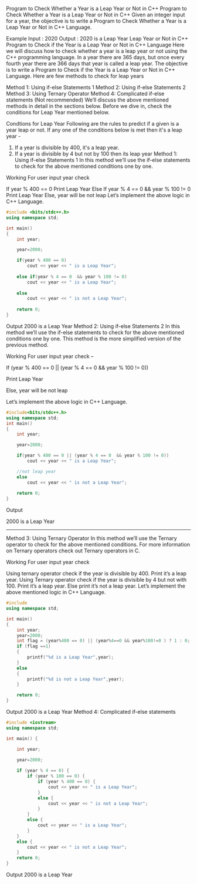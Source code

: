 Program to Check Whether a Year is a Leap Year or Not in C++
Program to Check Whether a Year is a Leap Year or Not in C++
Given an integer input for a year, the objective is to write a Program to Check Whether a Year is a Leap Year or Not in C++ Language.

Example
Input : 2020
Output : 2020 is a Leap Year
Leap Year or Not in C++
Program to Check if the Year is a Leap Year or Not in C++ Language
Here we will discuss how to check whether a year is a leap year or not using the C++ programming language. In a  year there are 365 days, but once every fourth year there are 366 days that year is called a leap year. The objective is to write a Program to Check if the Year is a Leap Year or Not in C++ Language. Here are few methods to check for leap years

Method 1: Using if-else Statements 1
Method 2: Using if-else Statements 2
Method 3: Using Ternary Operator
Method 4: Complicated if-else statements (Not recommended)
We’ll discuss the above mentioned methods in detail in the sections below. Before we dive in, check the conditions for Leap Year mentioned below.

Condtions for Leap Year
Following are the rules to predict if a given is a year leap or not. If any one of the conditions below is met then it's a leap year -
1. If a year is divisible by 400, it's a leap year.
2. If a year is divisible by 4 but not by 100 then its leap year
Method 1: Using if-else Statements 1
In this method we’ll use the if-else statements to check for the above mentioned conditions one by one.

Working
For user input year check

If year % 400 == 0
Print Leap Year
Else If year % 4 == 0 && year % 100 != 0
Print Leap Year
Else, year will be not leap
Let’s implement the above logic in C++ Language.

```cpp
#include <bits/stdc++.h>
using namespace std;

int main()
{
    int year;

    year=2000;

    if(year % 400 == 0)
        cout << year << " is a Leap Year";
        
    else if(year % 4 == 0  && year % 100 != 0)
        cout << year << " is a Leap Year";
        
    else
        cout << year << " is not a Leap Year";
    
    return 0;
}
```
Output
2000 is a Leap Year
Method 2: Using if-else Statements 2
In this method we’ll use the if-else statements to check for the above mentioned conditions one by one. This method is the more simplified version of the previous method.

Working
For user input year check –

If (year % 400 == 0 || (year % 4 == 0 && year % 100 != 0))

Print Leap Year

Else, year will be not leap

Let’s implement the above logic in C++ Language.

```cpp
#include<bits/stdc++.h>
using namespace std;
int main()
{
    int year;

    year=2000;

    if(year % 400 == 0 || (year % 4 == 0  && year % 100 != 0))
        cout << year << " is a Leap Year";

    //not leap year
    else
        cout << year << " is not a Leap Year";
    
    return 0;
}
```
Output

2000 is a Leap Year

---
Method 3: Using Ternary Operator
In this method we’ll use the Ternary operator to check for the above mentioned conditions. For more information on Ternary operators check out Ternary operators in C.

Working
For user input year check

Using ternary operator check if the year is divisible by 400. Print it’s a leap year.
Using Ternary operator check if the year is divisible by 4 but not with 100. Print it’s a leap year.
Else print it’s not a leap year.
Let’s implement the above mentioned logic in C++ Language.

```cpp
#include 
using namespace std;

int main()
{
    int year;
    year=2000;
    int flag = (year%400 == 0) || (year%4==0 && year%100!=0 ) ? 1 : 0;
    if (flag ==1)
    {
        printf("%d is a Leap Year",year);
    }
    else
    {
        printf("%d is not a Leap Year",year);
    }

    return 0;
}
```
Output
2000 is a Leap Year
Method 4: Complicated if-else statements
```cpp
#include <iostream>
using namespace std;

int main() {

    int year;

    year=2000;
  
    if (year % 4 == 0) {
        if (year % 100 == 0) {
            if (year % 400 == 0) {
                cout << year << " is a Leap Year";
            }
            else {
                cout << year << " is not a Leap Year";
            }
        }
        else {
            cout << year << " is a Leap Year";
        }
    }
    else {
        cout << year << " is not a Leap Year";
    }
    return 0;
}

```
Output
2000 is a Leap Year
